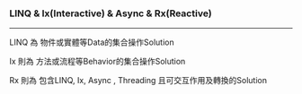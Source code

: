 ### LINQ & Ix\(Interactive\) & Async & Rx\(Reactive\)

---

LINQ 為 物件或實體等Data的集合操作Solution

Ix 則為 方法或流程等Behavior的集合操作Solution

Rx 則為 包含LINQ, Ix, Async , Threading 且可交互作用及轉換的Solution
